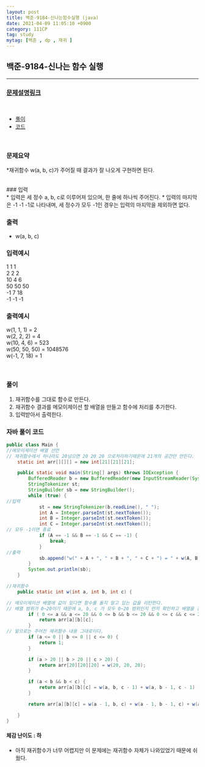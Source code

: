```yaml
---
layout: post
title: 백준-9184-신나는함수실행 (java)
date: 2021-04-09 11:05:10 +0900
category: 111CP
tag: study
mytag: [백준 , dp , 재귀 ]
---
```


## 백준-9184-신나는 함수 실행

---
### [문제설명링크   ](https://www.acmicpc.net/problem/9184)
<br>  
  
* [풀이](#나의-풀이)
* [코드](#자바-풀이-코드)  

<br>  

### 문제요약 

*재귀함수 w(a, b, c)가 주어질 때 결과가 잘 나오게 구현하면 된다.
<br>  


<br>
### 입력<br>
* 입력은 세 정수 a, b, c로 이루어져 있으며, 한 줄에 하나씩 주어진다. 
* 입력의 마지막은 -1 -1 -1로 나타내며, 세 정수가 모두 -1인 경우는 입력의 마지막을 제외하면 없다.


### 출력  <br>   

*  w(a, b, c)



### 입력예시<br>  

1 1 1<br>
2 2 2<br>
10 4 6<br>
50 50 50<br>
-1 7 18<br>
-1 -1 -1<br>

### 출력예시<br>    

w(1, 1, 1) = 2<br>
w(2, 2, 2) = 4<br>
w(10, 4, 6) = 523<br>
w(50, 50, 50) = 1048576<br>
w(-1, 7, 18) = 1<br>
 

<br>

### 풀이<br>

1. 재귀함수를 그대로 함수로 만든다.
2. 재귀함수 결과를 메모이제이션 할 배열을 만들고 함수에 처리를 추가한다.
3. 입력받아서 출력한다.


### 자바 풀이 코드<br>  

```java
public class Main {
//메모이제이션 배열 선언 
// 재귀함수에서 하나라도 20넘으면 20 20 20 으로처리하기때문에 21개의 공간만 만든다.
    static int arr[][][] = new int[21][21][21];

    public static void main(String[] args) throws IOException {
        BufferedReader b = new BufferedReader(new InputStreamReader(System.in));
        StringTokenizer st;
        StringBuilder sb = new StringBuilder();
        while (true) {
//입력
            st = new StringTokenizer(b.readLine(), " ");
            int A = Integer.parseInt(st.nextToken());
            int B = Integer.parseInt(st.nextToken());
            int C = Integer.parseInt(st.nextToken());
// 모두 -1이면 종료
            if (A == -1 && B == -1 && C == -1) {
                break;
            }
//출력
            sb.append("w(" + A + ", " + B + ", " + C + ") = " + w(A, B, C)).append("\n");
        }
        System.out.println(sb);
    }

//재귀함수
    public static int w(int a, int b, int c) {

// 메모이제이션 배열에 값이 있다면 함수를 돌지 말고 있는 값을 리턴한다.
// 배열 범위가 0~20이기 때문에 a, b, c 가 모두 0~20 범위인지 먼저 확인하고 배열을 검사한다.
        if ( 0 <= a && a <= 20 && 0 <= b && b <= 20 && 0 <= c && c <= 20 && arr[a][b][c] != 0) {
            return arr[a][b][c];
        }
// 밑으로는 주어진 재귀함수 내용 그대로이다.
        if (a <= 0 || b <= 0 || c <= 0) {
            return 1;
        }

        if (a > 20 || b > 20 || c > 20) {
            return arr[20][20][20] = w(20, 20, 20);
        }

        if (a < b && b < c) {
            return arr[a][b][c] = w(a, b, c - 1) + w(a, b - 1, c - 1) - w(a, b - 1, c);
        }

        return arr[a][b][c] = w(a - 1, b, c) + w(a - 1, b - 1, c) + w(a - 1, b, c - 1) - w(a - 1, b - 1, c - 1);

    }
}
```


#### 체감 난이도 : 하<br>
* 아직 재귀함수가 너무 어렵지만 이 문제에는 재귀함수 자체가 나와있었기 때문에 쉬웠다.
